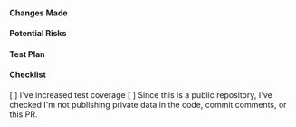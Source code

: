 #### Changes Made


#### Potential Risks
<!--- What can go wrong with this change? How will these changes affect adjacent code/features? How will we handle any adverse issues? --->

#### Test Plan
<!--- what steps do you take to ensure that this PR does what it's supposed to do? How do you ensure that adjacent code/features are still working as predicted? --->

#### Checklist
[ ] I've increased test coverage
[ ] Since this is a public repository, I've checked I'm not publishing private data in the code, commit comments, or this PR.
